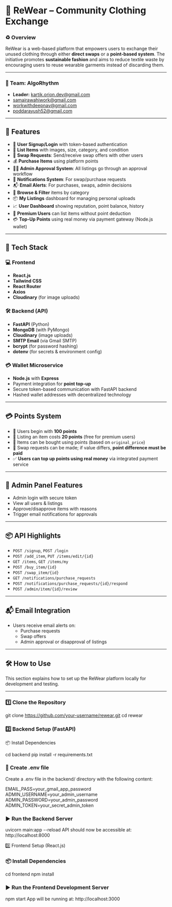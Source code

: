 # 🧥 ReWear – Community Clothing Exchange

### ♻️ Overview
ReWear is a web-based platform that empowers users to exchange their unused clothing through either **direct swaps** or a **point-based system**. The initiative promotes **sustainable fashion** and aims to reduce textile waste by encouraging users to reuse wearable garments instead of discarding them.

---

### 👥 Team: AlgoRhythm

- **Leader:** kartik.orion.dev@gmail.com  
- samairawahiwork@gmail.com  
- workwithdeepnav@gmail.com  
- poddarayush52@gmail.com

---

## 🚀 Features

- 🧾 **User Signup/Login** with token-based authentication
- 🧥 **List Items** with images, size, category, and condition
- 🔁 **Swap Requests**: Send/receive swap offers with other users
- 💰 **Purchase Items** using platform points
- 🧑‍⚖️ **Admin Approval System**: All listings go through an approval workflow
- 🔔 **Notifications System**: For swap/purchase requests
- 📬 **Email Alerts**: For purchases, swaps, admin decisions
- 🔎 **Browse & Filter** items by category
- 📦 **My Listings** dashboard for managing personal uploads
- 📈 **User Dashboard** showing reputation, point balance, history
- 🪪 **Premium Users** can list items without point deduction
- 💳 **Top-Up Points** using real money via payment gateway (Node.js wallet)

---

## 🧠 Tech Stack

### 💻 Frontend
- **React.js**
- **Tailwind CSS**
- **React Router**
- **Axios**
- **Cloudinary** (for image uploads)

### 🛠️ Backend (API)
- **FastAPI** (Python)
- **MongoDB** (with PyMongo)
- **Cloudinary** (image uploads)
- **SMTP Email** (via Gmail SMTP)
- **bcrypt** (for password hashing)
- **dotenv** (for secrets & environment config)

### 💳 Wallet Microservice
- **Node.js** with **Express**
- Payment integration for **point top-up**
- Secure token-based communication with FastAPI backend
- Hashed wallet addresses with decentralized technology

---

## 💳 Points System

- 🔰 Users begin with **100 points**
- 🧾 Listing an item costs **20 points** (free for premium users)
- 🛒 Items can be bought using points (based on `original_price`)
- 🔁 Swap requests can be made; if value differs, **point difference must be paid**
- ✅ **Users can top up points using real money** via integrated payment service

---

## 🔐 Admin Panel Features

- Admin login with secure token
- View all users & listings
- Approve/disapprove items with reasons
- Trigger email notifications for approvals

---

## 📦 API Highlights

- `POST /signup`, `POST /login`
- `POST /add_item`, `PUT /items/edit/{id}`
- `GET /items`, `GET /items/my`
- `POST /buy_item/{id}`
- `POST /swap_item/{id}`
- `GET /notifications/purchase_requests`
- `POST /notifications/purchase_requests/{id}/respond`
- `POST /admin/item/{id}/review`

---

## 📬 Email Integration

- Users receive email alerts on:
  - Purchase requests
  - Swap offers
  - Admin approval or disapproval of listings

---

## 🛠️ How to Use

This section explains how to set up the ReWear platform locally for development and testing.

---

### 1️⃣ Clone the Repository

git clone https://github.com/your-username/rewear.git
cd rewear 

### 2️⃣ Backend Setup (FastAPI)
📦 Install Dependencies

cd backend
pip install -r requirements.txt
### 📁 Create .env file
Create a .env file in the backend/ directory with the following content:

EMAIL_PASS=your_gmail_app_password
ADMIN_USERNAME=your_admin_username
ADMIN_PASSWORD=your_admin_password
ADMIN_TOKEN=your_secret_admin_token
### ▶️ Run the Backend Server

uvicorn main:app --reload
API should now be accessible at: http://localhost:8000

3️⃣ Frontend Setup (React.js)
### 📦 Install Dependencies
cd frontend
npm install
### ▶️ Run the Frontend Development Server
npm start
App will be running at: http://localhost:3000





